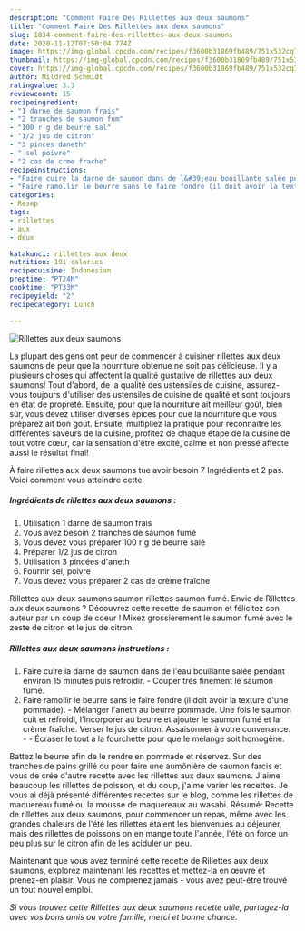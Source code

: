 ```yaml
---
description: "Comment Faire Des Rillettes aux deux saumons"
title: "Comment Faire Des Rillettes aux deux saumons"
slug: 1834-comment-faire-des-rillettes-aux-deux-saumons
date: 2020-11-12T07:50:04.774Z
image: https://img-global.cpcdn.com/recipes/f3600b31869fb489/751x532cq70/rillettes-aux-deux-saumons-photo-principale-de-la-recette.jpg
thumbnail: https://img-global.cpcdn.com/recipes/f3600b31869fb489/751x532cq70/rillettes-aux-deux-saumons-photo-principale-de-la-recette.jpg
cover: https://img-global.cpcdn.com/recipes/f3600b31869fb489/751x532cq70/rillettes-aux-deux-saumons-photo-principale-de-la-recette.jpg
author: Mildred Schmidt
ratingvalue: 3.3
reviewcount: 15
recipeingredient:
- "1 darne de saumon frais"
- "2 tranches de saumon fum"
- "100 r g de beurre sal"
- "1/2 jus de citron"
- "3 pinces daneth"
- " sel poivre"
- "2 cas de crme frache"
recipeinstructions:
- "Faire cuire la darne de saumon dans de l&#39;eau bouillante salée pendant environ 15 minutes puis refroidir. Couper très finement le saumon fumé."
- "Faire ramollir le beurre sans le faire fondre (il doit avoir la texture d&#39;une pommade). Mélanger l&#39;aneth au beurre pommade. Une fois le saumon cuit et refroidi, l&#39;incorporer au beurre et ajouter le saumon fumé et la crème fraîche. Verser le jus de citron. Assaisonner à votre convenance.  Écraser le tout à la fourchette pour que le mélange soit homogène."
categories:
- Resep
tags:
- rillettes
- aux
- deux

katakunci: rillettes aux deux 
nutrition: 191 calories
recipecuisine: Indonesian
preptime: "PT24M"
cooktime: "PT33M"
recipeyield: "2"
recipecategory: Lunch

---
```



![Rillettes aux deux saumons](https://img-global.cpcdn.com/recipes/f3600b31869fb489/751x532cq70/rillettes-aux-deux-saumons-photo-principale-de-la-recette.jpg)

La plupart des gens ont peur de commencer à cuisiner rillettes aux deux saumons de peur que la nourriture obtenue ne soit pas délicieuse. Il y a plusieurs choses qui affectent la qualité gustative de rillettes aux deux saumons! Tout d'abord, de la qualité des ustensiles de cuisine, assurez-vous toujours d'utiliser des ustensiles de cuisine de qualité et sont toujours en état de propreté. Ensuite, pour que la nourriture ait meilleur goût, bien sûr, vous devez utiliser diverses épices pour que la nourriture que vous préparez ait bon goût. Ensuite, multipliez la pratique pour reconnaître les différentes saveurs de la cuisine, profitez de chaque étape de la cuisine de tout votre cœur, car la sensation d'être excité, calme et non pressé affecte aussi le résultat final!

<!--inarticleads1-->

À faire rillettes aux deux saumons tue avoir besoin 7 Ingrédients et 2 pas. Voici comment vous atteindre cette.

##### Ingrédients de rillettes aux deux saumons :

1. Utilisation 1 darne de saumon frais
1. Vous avez besoin 2 tranches de saumon fumé
1. Vous devez vous préparer 100 r g de beurre salé
1. Préparer 1/2 jus de citron
1. Utilisation 3 pincées d&#39;aneth
1. Fournir  sel, poivre
1. Vous devez vous préparer 2 cas de crème fraîche


Rillettes aux deux saumons saumon rillettes saumon fumé. Envie de Rillettes aux deux saumons ? Découvrez cette recette de saumon et félicitez son auteur par un coup de coeur ! Mixez grossièrement le saumon fumé avec le zeste de citron et le jus de citron. 

<!--inarticleads2-->

##### Rillettes aux deux saumons instructions :

1. Faire cuire la darne de saumon dans de l&#39;eau bouillante salée pendant environ 15 minutes puis refroidir. - Couper très finement le saumon fumé.
1. Faire ramollir le beurre sans le faire fondre (il doit avoir la texture d&#39;une pommade). - Mélanger l&#39;aneth au beurre pommade. Une fois le saumon cuit et refroidi, l&#39;incorporer au beurre et ajouter le saumon fumé et la crème fraîche. Verser le jus de citron. Assaisonner à votre convenance. -  - Écraser le tout à la fourchette pour que le mélange soit homogène.


Battez le beurre afin de le rendre en pommade et réservez. Sur des tranches de pains grillé ou pour faire une aumônière de saumon farcis et vous de crée d&#39;autre recette avec les rillettes aux deux saumons. J&#39;aime beaucoup les rillettes de poisson, et du coup, j&#39;aime varier les recettes. Je vous ai déjà présenté différentes recettes sur le blog, comme les rillettes de maquereau fumé ou la mousse de maquereaux au wasabi. Résumé: Recette de rillettes aux deux saumons, pour commencer un repas, même avec les grandes chaleurs de l&#39;été les rillettes étaient les bienvenues au déjeuner, mais des rillettes de poissons on en mange toute l&#39;année, l&#39;été on force un peu plus sur le citron afin de les aciduler un peu. 

<!--inarticleads1-->

<p>
Maintenant que vous avez terminé cette recette de Rillettes aux deux saumons, explorez maintenant les recettes et mettez-la en œuvre et prenez-en plaisir. Vous ne comprenez jamais - vous avez peut-être trouvé un tout nouvel emploi.
</p>

<p>
<i>Si vous trouvez cette Rillettes aux deux saumons recette utile, partagez-la avec vos bons amis ou votre famille, merci et bonne chance.</i>
</p>
